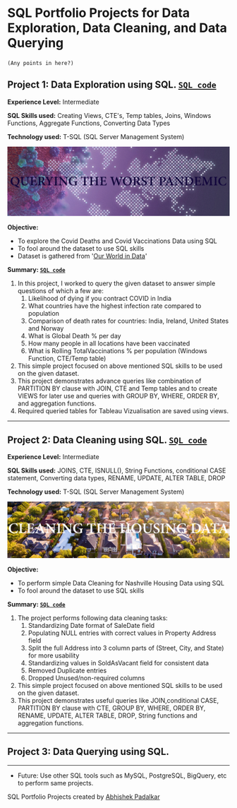 # SQL Portfolio Projects for Data Exploration, Data Cleaning, and Data Querying

`(Any points in here?)`

## Project 1: Data Exploration using SQL. [`SQL code`](https://github.com/Padlu/SQL-Portfolio-Projects/blob/main/Portfolio%201%20(Data%20Exploration)/SQL_based_Data_Exploration.sql)

**Experience Level:** Intermediate

**SQL Skills used:** Creating Views, CTE's, Temp tables, Joins, Windows Functions, Aggregate Functions, Converting Data Types

**Technology used:** T-SQL (SQL Server Management System)

<!-- <img src="Images-/SQL-Pandemic-2.png"> -->

![alt text](https://github.com/Padlu/SQL-Portfolio-Projects/blob/main/Images-/SQL-Pandemic-2.png "Data Exploration of COVID PANDEMIC")


**Objective:**
* To explore the Covid Deaths and Covid Vaccinations Data using SQL
* To fool around the dataset to use SQL skills
*  Dataset is gathered from '[Our World in Data](https://ourworldindata.org/covid-deaths)'


**Summary: [`SQL code`](https://github.com/Padlu/SQL-Portfolio-Projects/blob/main/Portfolio%201%20(Data%20Exploration)/SQL_based_Data_Exploration.sql)**
1. In this project, I worked to query the given dataset to answer simple questions of which a few are:
    1. Likelihood of dying if you contract COVID in India
    2. What countries have the highest infection rate compared to population
    3. Comparison of death rates for countries: India, Ireland, United States and Norway
    4. What is Global Death % per day
    5. How many people in all locations have been vaccinated
    6. What is Rolling TotalVaccinations % per population (Windows Function, CTE/Temp table)
2. This simple project focused on above mentioned SQL skills to be used on the given dataset.
3. This project demonstrates advance queries like combination of PARTITION BY clause with JOIN, CTE and Temp tables and to create VIEWS for later use and queries with GROUP BY, WHERE, ORDER BY, and aggregation functions.
4. Required queried tables for Tableau Vizualisation are saved using views.



---

## Project 2: Data Cleaning using SQL. [`SQL code`](https://github.com/Padlu/SQL-Portfolio-Projects/blob/main/Portfolio%202%20(Data%20Cleaning)/SQL_based_Data_Cleaning.sql)

**Experience Level:** Intermediate

**SQL Skills used:** JOINS, CTE, ISNULL(), String Functions, conditional CASE statement, Converting data types, RENAME, UPDATE, ALTER TABLE, DROP

**Technology used:** T-SQL (SQL Server Management System)

![alt text](https://github.com/Padlu/SQL-Portfolio-Projects/blob/main/Images-/SQL-Nashville.jpg "Data Cleaning of Nashville Housing")

**Objective:**
* To perform simple Data Cleaning for Nashville Housing Data using SQL
* To fool around the dataset to use SQL skills


**Summary: [`SQL code`](https://github.com/Padlu/SQL-Portfolio-Projects/blob/main/Portfolio%202%20(Data%20Cleaning)/SQL_based_Data_Cleaning.sql)**
1. The project performs following data cleaning tasks:
    1. Standardizing Date format of SaleDate field
    2. Populating NULL entries with correct values in Property Address field
    3. Split the full Address into 3 column parts of (Street, City, and State) for more usability
    4. Standardizing values in SoldAsVacant field for consistent data
    5. Removed Duplicate entries
    6. Dropped Unused/non-required columns
3. This simple project focused on above mentioned SQL skills to be used on the given dataset.
4. This project demonstrates useful queries like JOIN,conditional CASE, PARTITION BY clause with CTE, GROUP BY, WHERE, ORDER BY, RENAME, UPDATE, ALTER TABLE, DROP, String functions and aggregation functions.



---

## Project 3: Data Querying using SQL.




---


* Future: Use other SQL tools such as MySQL, PostgreSQL, BigQuery, etc to perform same projects.


SQL Portfolio Projects created by [Abhishek Padalkar](https://github.com/Padlu)
